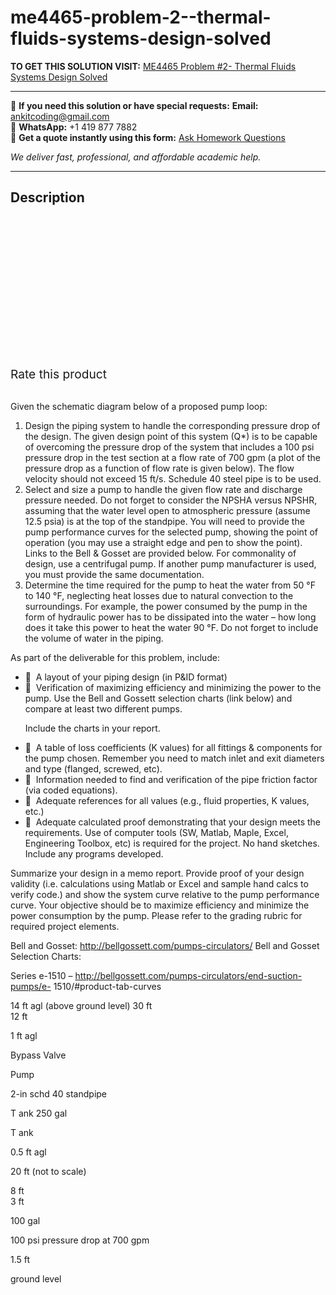 # me4465-problem-2--thermal-fluids-systems-design-solved
**TO GET THIS SOLUTION VISIT:** [ME4465 Problem #2- Thermal Fluids Systems Design Solved](https://www.ankitcodinghub.com/product/me4465-problem-2-thermal-fluids-systems-design-solved/)


---

📩 **If you need this solution or have special requests:** **Email:** ankitcoding@gmail.com  
📱 **WhatsApp:** +1 419 877 7882  
📄 **Get a quote instantly using this form:** [Ask Homework Questions](https://www.ankitcodinghub.com/services/ask-homework-questions/)

*We deliver fast, professional, and affordable academic help.*

---

<h2>Description</h2>



<div class="kk-star-ratings kksr-auto kksr-align-center kksr-valign-top" data-payload="{&quot;align&quot;:&quot;center&quot;,&quot;id&quot;:&quot;94674&quot;,&quot;slug&quot;:&quot;default&quot;,&quot;valign&quot;:&quot;top&quot;,&quot;ignore&quot;:&quot;&quot;,&quot;reference&quot;:&quot;auto&quot;,&quot;class&quot;:&quot;&quot;,&quot;count&quot;:&quot;0&quot;,&quot;legendonly&quot;:&quot;&quot;,&quot;readonly&quot;:&quot;&quot;,&quot;score&quot;:&quot;0&quot;,&quot;starsonly&quot;:&quot;&quot;,&quot;best&quot;:&quot;5&quot;,&quot;gap&quot;:&quot;4&quot;,&quot;greet&quot;:&quot;Rate this product&quot;,&quot;legend&quot;:&quot;0\/5 - (0 votes)&quot;,&quot;size&quot;:&quot;24&quot;,&quot;title&quot;:&quot;ME4465 Problem #2- Thermal Fluids Systems Design&nbsp;Solved&quot;,&quot;width&quot;:&quot;0&quot;,&quot;_legend&quot;:&quot;{score}\/{best} - ({count} {votes})&quot;,&quot;font_factor&quot;:&quot;1.25&quot;}">

<div class="kksr-stars">

<div class="kksr-stars-inactive">
            <div class="kksr-star" data-star="1" style="padding-right: 4px">


<div class="kksr-icon" style="width: 24px; height: 24px;"></div>
        </div>
            <div class="kksr-star" data-star="2" style="padding-right: 4px">


<div class="kksr-icon" style="width: 24px; height: 24px;"></div>
        </div>
            <div class="kksr-star" data-star="3" style="padding-right: 4px">


<div class="kksr-icon" style="width: 24px; height: 24px;"></div>
        </div>
            <div class="kksr-star" data-star="4" style="padding-right: 4px">


<div class="kksr-icon" style="width: 24px; height: 24px;"></div>
        </div>
            <div class="kksr-star" data-star="5" style="padding-right: 4px">


<div class="kksr-icon" style="width: 24px; height: 24px;"></div>
        </div>
    </div>

<div class="kksr-stars-active" style="width: 0px;">
            <div class="kksr-star" style="padding-right: 4px">


<div class="kksr-icon" style="width: 24px; height: 24px;"></div>
        </div>
            <div class="kksr-star" style="padding-right: 4px">


<div class="kksr-icon" style="width: 24px; height: 24px;"></div>
        </div>
            <div class="kksr-star" style="padding-right: 4px">


<div class="kksr-icon" style="width: 24px; height: 24px;"></div>
        </div>
            <div class="kksr-star" style="padding-right: 4px">


<div class="kksr-icon" style="width: 24px; height: 24px;"></div>
        </div>
            <div class="kksr-star" style="padding-right: 4px">


<div class="kksr-icon" style="width: 24px; height: 24px;"></div>
        </div>
    </div>
</div>


<div class="kksr-legend" style="font-size: 19.2px;">
            <span class="kksr-muted">Rate this product</span>
    </div>
    </div>
<div class="page" title="Page 1">
<div class="layoutArea">
<div class="column">
&nbsp;

Given the schematic diagram below of a proposed pump loop:

<ol>
<li>Design the piping system to handle the corresponding pressure drop of the design. The given design point of this system (Q*) is to be capable of overcoming the pressure drop of the system that includes a 100 psi pressure drop in the test section at a flow rate of 700 gpm (a plot of the pressure drop as a function of flow rate is given below). The flow velocity should not exceed 15 ft/s. Schedule 40 steel pipe is to be used.</li>
<li>Select and size a pump to handle the given flow rate and discharge pressure needed. Do not forget to consider the NPSHA versus NPSHR, assuming that the water level open to atmospheric pressure (assume 12.5 psia) is at the top of the standpipe. You will need to provide the pump performance curves for the selected pump, showing the point of operation (you may use a straight edge and pen to show the point). Links to the Bell &amp; Gosset are provided below. For commonality of design, use a centrifugal pump. If another pump manufacturer is used, you must provide the same documentation.</li>
<li>Determine the time required for the pump to heat the water from 50 °F to 140 °F, neglecting heat losses due to natural convection to the surroundings. For example, the power consumed by the pump in the form of hydraulic power has to be dissipated into the water – how long does it take this power to heat the water 90 °F. Do not forget to include the volume of water in the piping.</li>
</ol>
As part of the deliverable for this problem, include:

<ul>
<li> &nbsp;A layout of your piping design (in P&amp;ID format)</li>
<li> &nbsp;Verification of maximizing efficiency and minimizing the power to the pump. Use the
Bell and Gossett selection charts (link below) and compare at least two different pumps.

Include the charts in your report.
</li>
<li> &nbsp;A table of loss coefficients (K values) for all fittings &amp; components for the pump chosen.
Remember you need to match inlet and exit diameters and type (flanged, screwed, etc).
</li>
<li> &nbsp;Information needed to find and verification of the pipe friction factor (via coded
equations).
</li>
<li> &nbsp;Adequate references for all values (e.g., fluid properties, K values, etc.)</li>
<li> &nbsp;Adequate calculated proof demonstrating that your design meets the requirements.
Use of computer tools (SW, Matlab, Maple, Excel, Engineering Toolbox, etc) is required for the project. No hand sketches. Include any programs developed.
</li>
</ul>
</div>
</div>
</div>
<div class="page" title="Page 2">
<div class="layoutArea">
<div class="column">
Summarize your design in a memo report. Provide proof of your design validity (i.e. calculations using Matlab or Excel and sample hand calcs to verify code.) and show the system curve relative to the pump performance curve. Your objective should be to maximize efficiency and minimize the power consumption by the pump. Please refer to the grading rubric for required project elements.

Bell and Gosset: http://bellgossett.com/pumps-circulators/ Bell and Gosset Selection Charts:

Series e-1510 – http://bellgossett.com/pumps-circulators/end-suction-pumps/e- 1510/#product-tab-curves

</div>
</div>
</div>
<div class="page" title="Page 3">
<div class="layoutArea">
<div class="column">
14 ft agl (above ground level) 30 ft

</div>
</div>
<div class="layoutArea">
<div class="column">
12 ft

1 ft agl

</div>
<div class="column">
Bypass Valve

Pump

</div>
<div class="column">
2-in schd 40 standpipe

T ank 250 gal

T ank

0.5 ft agl

20 ft (not to scale)

</div>
<div class="column">
8 ft

</div>
<div class="column">
3 ft

100 gal

100 psi pressure drop at 700 gpm

1.5 ft

</div>
</div>
<div class="layoutArea">
<div class="column">
ground level

</div>
</div>
</div>
